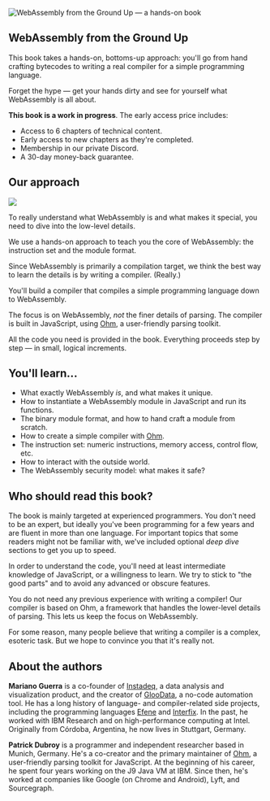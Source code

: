 ![WebAssembly from the Ground Up — a hands-on book](https://wasmgroundup.com/img/og-image-large.png?1)

## WebAssembly from the Ground Up

This book takes a hands-on, bottoms-up approach: you'll go from hand crafting bytecodes to writing a real compiler for a simple programming language.

Forget the hype — get your hands dirty and see for yourself what WebAssembly is all about.

**This book is a work in progress**. The early access price includes:

-   Access to 6 chapters of technical content.
-   Early access to new chapters as they're completed.
-   Membership in our private Discord.
-   A 30-day money-back guarantee.

## Our approach

![](https://wasmgroundup.com/assets/images/atomic-model-transparent-1d3a521a9ce42e9319741e03f919aa4a.png)

To really understand what WebAssembly is and what makes it special, you need to dive into the low-level details.

We use a hands-on approach to teach you the core of WebAssembly: the instruction set and the module format.

Since WebAssembly is primarily a compilation target, we think the best way to learn the details is by writing a compiler. (Really.)

You'll build a compiler that compiles a simple programming language down to WebAssembly.

The focus is on WebAssembly, _not_ the finer details of parsing. The compiler is built in JavaScript, using [Ohm](https://ohmjs.org), a user-friendly parsing toolkit.

All the code you need is provided in the book. Everything proceeds step by step — in small, logical increments.

## You'll learn...

-   What exactly WebAssembly _is_, and what makes it unique.
-   How to instantiate a WebAssembly module in JavaScript and run its functions.
-   The binary module format, and how to hand craft a module from scratch.
-   How to create a simple compiler with [Ohm](https://ohmjs.org).
-   The instruction set: numeric instructions, memory access, control flow, etc.
-   How to interact with the outside world.
-   The WebAssembly security model: what makes it safe?

## Who should read this book?

The book is mainly targeted at experienced programmers. You don't need to be an expert, but ideally you've been programming for a few years and are fluent in more than one language. For important topics that some readers might not be familiar with, we've included optional _deep dive_ sections to get you up to speed.

In order to understand the code, you'll need at least intermediate knowledge of JavaScript, or a willingness to learn. We try to stick to "the good parts" and to avoid any advanced or obscure features.

You do not need any previous experience with writing a compiler! Our compiler is based on Ohm, a framework that handles the lower-level details of parsing. This lets us keep the focus on WebAssembly.

For some reason, many people believe that writing a compiler is a complex, esoteric task. But we hope to convince you that it's really not.

## About the authors

**Mariano Guerra** is a co-founder of [Instadeq](https://instadeq.com/), a data analysis and visualization product, and the creator of [GlooData](https://gloodata.com/), a no-code automation tool. He has a long history of language- and compiler-related side projects, including the programming languages [Efene](http://efene.org/) and [Interfix](https://github.com/marianoguerra/interfix). In the past, he worked with IBM Research and on high-performance computing at Intel. Originally from Córdoba, Argentina, he now lives in Stuttgart, Germany.

**Patrick Dubroy** is a programmer and independent researcher based in Munich, Germany. He's a co-creator and the primary maintainer of [Ohm](https://ohmjs.org), a user-friendly parsing toolkit for JavaScript. At the beginning of his career, he spent four years working on the J9 Java VM at IBM. Since then, he's worked at companies like Google (on Chrome and Android), Lyft, and Sourcegraph.
